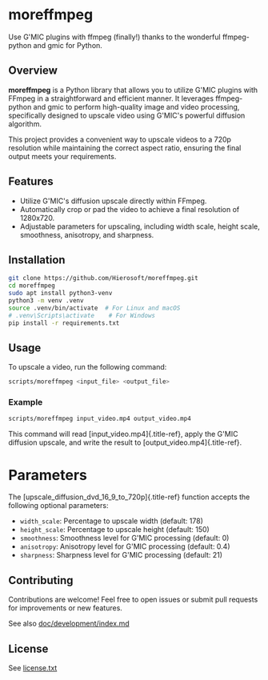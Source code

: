 # moreffmpeg
Use G\'MIC plugins with ffmpeg (finally!) thanks to the wonderful
ffmpeg-python and gmic for Python.


## Overview

**moreffmpeg** is a Python library that allows you to
utilize G\'MIC plugins with FFmpeg in a straightforward and efficient
manner. It leverages ffmpeg-python and gmic
to perform high-quality image and video processing, specifically
designed to upscale video using G\'MIC\'s powerful diffusion algorithm.

This project provides a convenient way to upscale videos to a 720p
resolution while maintaining the correct aspect ratio, ensuring the
final output meets your requirements.


## Features

- Utilize G\'MIC\'s diffusion upscale directly within FFmpeg.
- Automatically crop or pad the video to achieve a final resolution of
  1280x720.
- Adjustable parameters for upscaling, including width scale, height
  scale, smoothness, anisotropy, and sharpness.


## Installation
```bash
git clone https://github.com/Hierosoft/moreffmpeg.git
cd moreffmpeg
sudo apt install python3-venv
python3 -m venv .venv
source .venv/bin/activate  # For Linux and macOS
# .venv\Scripts\activate    # For Windows
pip install -r requirements.txt
```


## Usage

To upscale a video, run the following command:

```bash
scripts/moreffmpeg <input_file> <output_file>
```

### Example

```bash
scripts/moreffmpeg input_video.mp4 output_video.mp4
```

This command will read [input_video.mp4]{.title-ref}, apply the G\'MIC
diffusion upscale, and write the result to
[output_video.mp4]{.title-ref}.

# Parameters

The [upscale_diffusion_dvd_16_9\_to_720p]{.title-ref} function accepts
the following optional parameters:

- `width_scale`: Percentage to upscale width (default: 178)
- `height_scale`: Percentage to upscale height (default: 150)
- `smoothness`: Smoothness level for G\'MIC processing (default: 0)
- `anisotropy`: Anisotropy level for G\'MIC processing (default: 0.4)
- `sharpness`: Sharpness level for G\'MIC processing (default: 21)

## Contributing

Contributions are welcome! Feel free to open issues or submit pull
requests for improvements or new features.

See also [doc/development/index.md](doc/development/index.md)

## License

See [license.txt](license.txt)
